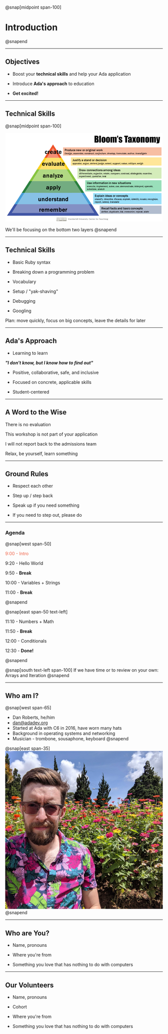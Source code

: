 @snap[midpoint span-100]

# Introduction

@snapend

---

## Objectives

- Boost your **technical skills** and help your Ada application

- Introduce **Ada's approach** to education

- **Get excited!**

---

## Technical Skills

@snap[midpoint span-100]
<br>

![height=400px](assets/images/Blooms-Taxonomy.jpg)

We'll be focusing on the bottom two layers
@snapend

---

## Technical Skills

- Basic Ruby syntax

- Breaking down a programming problem

- Vocabulary

- Setup / "yak-shaving"

- Debugging

- Googling

Plan: move quickly, focus on big concepts, leave the details for later

---


## Ada's Approach

- Learning to learn

<span class="indent">**_"I don't know, but I know how to find out"_**</span>

- Positive, collaborative, safe, and inclusive

- Focused on concrete, applicable skills

- Student-centered

---

## A Word to the Wise

There is no evaluation

This workshop is not part of your application

I will not report back to the admissions team

Relax, be yourself, learn something

---

## Ground Rules

- Respect each other

- Step up / step back

- Speak up if you need something

- If you need to step out, please do

---

### Agenda

<!-- This agenda is a guideline, only hard rule is we'll be done by 12:30 -->

@snap[west span-50]

<span style="color: #EF654A">9:00  - Intro</span>

9:20  - Hello World

9:50  - **Break**

10:00 - Variables + Strings

11:00 - **Break**

@snapend

@snap[east span-50 text-left]

11:10 - Numbers + Math

11:50 - **Break**

12:00 - Conditionals

12:30 - **Done!**

@snapend

@snap[south text-left span-100]
If we have time or to review on your own: Arrays and Iteration
@snapend

---

## Who am I?

@snap[west span-65]

- Dan Roberts, he/him
- [dan@adadev.org](mailto:dan@adadev.org)
- Started at Ada with C6 in 2016, have worn many hats
- Background in operating systems and networking
- Musician - trombone, sousaphone, keyboard
  @snapend

@snap[east span-35]
![dan profile](assets/images/dan-flowers.png)
@snapend

---

## Who are You?

- Name, pronouns

- Where you're from

- Something you love that has nothing to do with computers

---

## Our Volunteers

- Name, pronouns

- Cohort

- Where you're from

- Something you love that has nothing to do with computers
